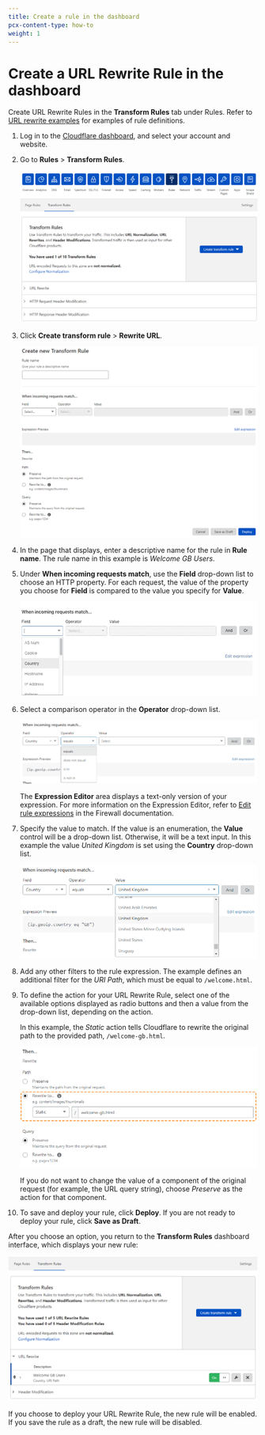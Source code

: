 ```yaml
---
title: Create a rule in the dashboard
pcx-content-type: how-to
weight: 1
---
```


# Create a URL Rewrite Rule in the dashboard

Create URL Rewrite Rules in the **Transform Rules** tab under Rules. Refer to [URL rewrite examples](/transform/url-rewrite/examples) for examples of rule definitions.

1. Log in to the [Cloudflare dashboard](https://dash.cloudflare.com/), and select your account and website.

1. Go to **Rules** > **Transform Rules**.

   ![Transform Rules tab](../../static/transform/overview.png)

1. Click **Create transform rule** > **Rewrite URL**.

   ![Create Transform Rule page](../../static/transform/create-url-rewrite-rule.png)

1. In the page that displays, enter a descriptive name for the rule in **Rule name**. The rule name in this example is _Welcome GB Users_.

1. Under **When incoming requests match**, use the **Field** drop-down list to choose an HTTP property. For each request, the value of the property you choose for **Field** is compared to the value you specify for **Value**.

   ![Selecting a field in the Expression Builder](../../static/transform/expression-field.png)

1. Select a comparison operator in the **Operator** drop-down list.

   ![Selecting an operator in the Expression Builder](../../static/transform/expression-operator.png)

   The **Expression Editor** area displays a text-only version of your expression. For more information on the Expression Editor, refer to [Edit rule expressions](https://developers.cloudflare.com/firewall/cf-dashboard/expression-preview-editor) in the Firewall documentation.

1. Specify the value to match. If the value is an enumeration, the **Value** control will be a drop-down list. Otherwise, it will be a text input. In this example the value _United Kingdom_ is set using the **Country** drop-down list.

   ![Entering a field value in the Expression Builder](../../static/transform/expression-value.png)

1. Add any other filters to the rule expression. The example defines an additional filter for the _URI Path_, which must be equal to `/welcome.html`.

1. To define the action for your URL Rewrite Rule, select one of the available options displayed as radio buttons and then a value from the drop-down list, depending on the action.

   In this example, the _Static_ action tells Cloudflare to rewrite the original path to the provided path, `/welcome-gb.html`.

   ![Static path rewrite for GB users](../../static/transform/rewrite-path-static-gb.png)

   If you do not want to change the value of a component of the original request (for example, the URL query string), choose _Preserve_ as the action for that component.

1. To save and deploy your rule, click **Deploy**. If you are not ready to deploy your rule, click **Save as Draft**.

After you choose an option, you return to the **Transform Rules** dashboard interface, which displays your new rule:

![Rules List displaying the new GB rule](../../static/transform/created-gb-rule.png)

If you choose to deploy your URL Rewrite Rule, the new rule will be enabled. If you save the rule as a draft, the new rule will be disabled.
